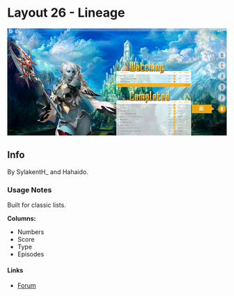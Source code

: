 # Layout 26 - Lineage

![](gallery/demo.jpg)

## Info

By SylakentH_ and Hahaido.

### Usage Notes

Built for classic lists.

**Columns:**

- Numbers
- Score
- Type
- Episodes

#### Links

- [Forum](https://myanimelist.net/forum/?topicid=1074387)